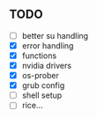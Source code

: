 ## TODO

- [ ] better su handling
- [x] error handling
- [x] functions
- [x] nvidia drivers
- [x] os-prober
- [x] grub config
- [ ] shell setup
- [ ] rice...
